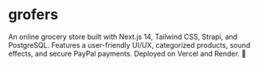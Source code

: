 # grofers
An online grocery store built with Next.js 14, Tailwind CSS, Strapi, and PostgreSQL. Features a user-friendly UI/UX, categorized products, sound effects, and secure PayPal payments. Deployed on Vercel and Render. 🚀

